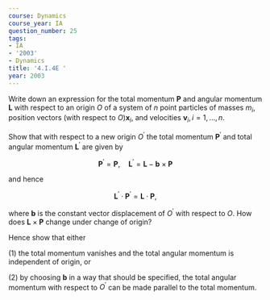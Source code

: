 ```yaml
---
course: Dynamics
course_year: IA
question_number: 25
tags:
- IA
- '2003'
- Dynamics
title: '4.I.4E '
year: 2003
---
```



Write down an expression for the total momentum $\mathbf{P}$ and angular momentum $\mathbf{L}$ with respect to an origin $O$ of a system of $n$ point particles of masses $m_{i}$, position vectors (with respect to $O) \mathbf{x}_{i}$, and velocities $\mathbf{v}_{i}, i=1, \ldots, n$.

Show that with respect to a new origin $O^{\prime}$ the total momentum $\mathbf{P}^{\prime}$ and total angular momentum $\mathbf{L}^{\prime}$ are given by

$$\mathbf{P}^{\prime}=\mathbf{P}, \quad \mathbf{L}^{\prime}=\mathbf{L}-\mathbf{b} \times \mathbf{P}$$

and hence

$$\mathbf{L}^{\prime} \cdot \mathbf{P}^{\prime}=\mathbf{L} \cdot \mathbf{P},$$

where $\mathbf{b}$ is the constant vector displacement of $O^{\prime}$ with respect to $O$. How does $\mathbf{L} \times \mathbf{P}$ change under change of origin?

Hence show that either

(1) the total momentum vanishes and the total angular momentum is independent of origin, or

(2) by choosing $\mathbf{b}$ in a way that should be specified, the total angular momentum with respect to $O^{\prime}$ can be made parallel to the total momentum.